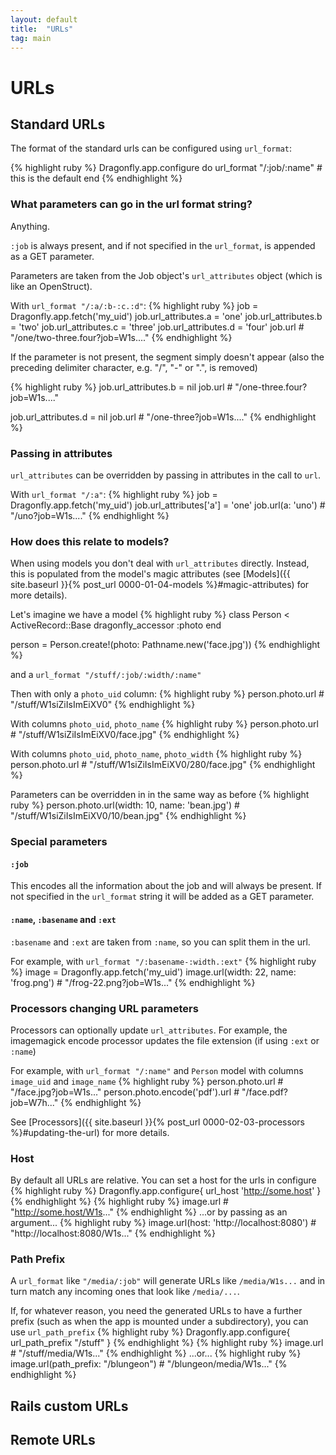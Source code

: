 ```yaml
---
layout: default
title:  "URLs"
tag: main
---
```


# URLs

## Standard URLs
The format of the standard urls can be configured using `url_format`:

{% highlight ruby %}
Dragonfly.app.configure do
  url_format "/:job/:name"  # this is the default
end
{% endhighlight %}

### What parameters can go in the url format string?
Anything.

`:job` is always present, and if not specified in the `url_format`, is appended as a GET parameter.

Parameters are taken from the Job object's `url_attributes` object (which is like an OpenStruct).

With `url_format "/:a/:b-:c.:d"`:
{% highlight ruby %}
job = Dragonfly.app.fetch('my_uid')
job.url_attributes.a = 'one'
job.url_attributes.b = 'two'
job.url_attributes.c = 'three'
job.url_attributes.d = 'four'
job.url    # "/one/two-three.four?job=W1s...."
{% endhighlight %}

If the parameter is not present, the segment simply doesn't appear (also the preceding delimiter character, e.g. "/", "-" or ".", is removed)

{% highlight ruby %}
job.url_attributes.b = nil
job.url    # "/one-three.four?job=W1s...."

job.url_attributes.d = nil
job.url    # "/one-three?job=W1s...."
{% endhighlight %}

### Passing in attributes
`url_attributes` can be overridden by passing in attributes in the call to `url`.

With `url_format "/:a"`:
{% highlight ruby %}
job = Dragonfly.app.fetch('my_uid')
job.url_attributes['a'] = 'one'
job.url(a: 'uno')    # "/uno?job=W1s...."
{% endhighlight %}

### How does this relate to models?
When using models you don't deal with `url_attributes` directly. Instead, this is populated from the model's magic attributes (see [Models]({{ site.baseurl }}{% post_url 0000-01-04-models %}#magic-attributes) for more details).

Let's imagine we have a model
{% highlight ruby %}
class Person < ActiveRecord::Base
  dragonfly_accessor :photo
end

person = Person.create!(photo: Pathname.new('face.jpg'))
{% endhighlight %}

and a `url_format "/stuff/:job/:width/:name"`

Then with only a `photo_uid` column:
{% highlight ruby %}
person.photo.url   # "/stuff/W1siZiIsImEiXV0"
{% endhighlight %}

With columns `photo_uid`, `photo_name`
{% highlight ruby %}
person.photo.url   # "/stuff/W1siZiIsImEiXV0/face.jpg"
{% endhighlight %}

With columns `photo_uid`, `photo_name`, `photo_width`
{% highlight ruby %}
person.photo.url   # "/stuff/W1siZiIsImEiXV0/280/face.jpg"
{% endhighlight %}

Parameters can be overridden in in the same way as before
{% highlight ruby %}
person.photo.url(width: 10, name: 'bean.jpg')   # "/stuff/W1siZiIsImEiXV0/10/bean.jpg"
{% endhighlight %}

### Special parameters
#### `:job`
This encodes all the information about the job and will always be present. 
If not specified in the `url_format` string it will be added as a GET parameter.

#### `:name`, `:basename` and `:ext`
`:basename` and `:ext` are taken from `:name`, so you can split them in the url.

For example, with `url_format "/:basename-:width.:ext"`
{% highlight ruby %}
image = Dragonfly.app.fetch('my_uid')
image.url(width: 22, name: 'frog.png')   # "/frog-22.png?job=W1s..."
{% endhighlight %}

### Processors changing URL parameters
Processors can optionally update `url_attributes`. For example, the imagemagick encode processor updates the file extension (if using `:ext` or `:name`)

For example, with `url_format "/:name"` and `Person` model with columns `image_uid` and `image_name`
{% highlight ruby %}
person.photo.url                  # "/face.jpg?job=W1s..."
person.photo.encode('pdf').url    # "/face.pdf?job=W7h..."
{% endhighlight %}

See [Processors]({{ site.baseurl }}{% post_url 0000-02-03-processors %}#updating-the-url) for more details.

### Host
By default all URLs are relative. You can set a host for the urls in configure
{% highlight ruby %}
Dragonfly.app.configure{ url_host 'http://some.host' }
{% endhighlight %}
{% highlight ruby %}
image.url    # "http://some.host/W1s..."
{% endhighlight %}
...or by passing as an argument...
{% highlight ruby %}
image.url(host: 'http://localhost:8080')    # "http://localhost:8080/W1s..."
{% endhighlight %}

### Path Prefix
A `url_format` like `"/media/:job"` will generate URLs like `/media/W1s...` and in turn match any incoming ones that look like `/media/...`.

If, for whatever reason, you need the generated URLs to have a further prefix (such as when the app is mounted under a subdirectory), you can use `url_path_prefix`
{% highlight ruby %}
Dragonfly.app.configure{ url_path_prefix "/stuff" }
{% endhighlight %}
{% highlight ruby %}
image.url    # "/stuff/media/W1s..."
{% endhighlight %}
...or...
{% highlight ruby %}
image.url(path_prefix: "/blungeon")    # "/blungeon/media/W1s..."
{% endhighlight %}

## Rails custom URLs
## Remote URLs
